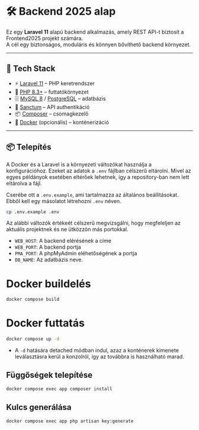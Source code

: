 # 🛠 Backend 2025 alap

Ez egy **Laravel 11** alapú backend alkalmazás, amely REST API-t biztosít a Frontend2025 projekt számára.  
A cél egy biztonságos, moduláris és könnyen bővíthető backend környezet.

---

## 🚀 Tech Stack

- ⚡ [Laravel 11](https://laravel.com/) – PHP keretrendszer
- 🐘 [PHP 8.3+](https://www.php.net/) – futtatókörnyezet
- 🗄️ [MySQL 8](https://www.mysql.com/) / [PostgreSQL](https://www.postgresql.org/) – adatbázis
- 🔑 [Sanctum](https://laravel.com/docs/sanctum) – API authentikáció
- 📦 [Composer](https://getcomposer.org/) – csomagkezelő
- 🐳 [Docker](https://www.docker.com/) (opcionális) – konténerizáció

---

## 📦 Telepítés

A Docker és a Laravel is a környezeti változókat használja a konfigurációhoz.
Ezeket az adatok a `.env` fájlban célszerű eltárolni.
Mivel az egyes példányok esetében eltérőek lehetnek, így a repository-ban nem lett eltárolva a fájl.

Cserébe ott a `.env.example`, ami tartalmazza az általános beállításokat. Ebből kell egy másolatot létrehozni `.env` néven.

```bash
cp .env.example .env
```

Az alábbi változók értékeét célszerű megvizsgálni, hogy megfeleljen az aktuális projektnek és ne ütközzön más portokkal.

- `WEB_HOST`:  A backend elérésének a címe
- `WEB_PORT`:  A backend portja
- `PMA_PORT`:  A phpMyAdmin eléhetőségének a portja
- `DB_NAME`: Az adatbázis neve.

# Docker buildelés
```bash
docker compose build
```
# Docker futtatás
```bash
docker compose up -d
```
- A `-d` hatására detached módban indul, azaz a konténerek kimenete leválasztásra kerül a konzolról, így az továbbra is használható marad.

## Függőségek telepítése
```bash
docker compose exec app composer install
```

## Kulcs generálása
```bash
docker compose exec app php artisan key:generate
```

